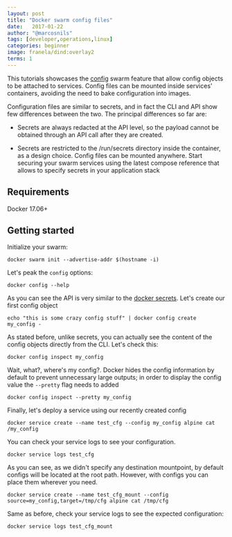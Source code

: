 ```yaml
---
layout: post
title: "Docker swarm config files"
date:   2017-01-22
author: "@marcosnils"
tags: [developer,operations,linux]
categories: beginner
image: franela/dind:overlay2
terms: 1
---
```


This tutorials showcases the [config](https://github.com/moby/moby/pull/32336) swarm feature that allow config objects to be attached to services. Config files can be mounted inside services' containers, avoiding the need to bake configuration into images.

Configuration files are similar to secrets, and in fact the CLI and API show few differences between the two. The principal differences so far are:

* Secrets are always redacted at the API level, so the payload cannot be obtained through an API call after they are created.

* Secrets are restricted to the /run/secrets directory inside the container, as a design choice. Config files can be mounted anywhere.
Start securing your swarm services using the latest compose reference that allows to specify secrets in your application stack

## Requirements

Docker 17.06+


## Getting started

Initialize your swarm:

```.term1
docker swarm init --advertise-addr $(hostname -i)
```

Let's peak the `config` options:

```.term1
docker config --help
```

As you can see the API is very similar to the [docker secrets](./2017-01-23-swarm-compose-secrets.markdown). Let's create our first config object

```.term1
echo "this is some crazy config stuff" | docker config create my_config -
```

As stated before, unlike secrets, you can actually see the content of the config objects directly from the CLI. Let's check this:


```.term1
docker config inspect my_config
```

Wait, what?, where's my config?. Docker hides the config information by default to prevent unnecessary large outputs; in order to display 
the config value the `--pretty` flag needs to added

```.term1
docker config inspect --pretty my_config
```

Finally, let's deploy a service using our recently created config

```.term1
docker service create --name test_cfg --config my_config alpine cat /my_config
```

You can check your service logs to see your configuration.

```.term1
docker service logs test_cfg
```

As you can see, as we didn't specify any destination mountpoint, by default configs will be located at the root path. However, with configs
you can place them wherever you need.

```.term1
docker service create --name test_cfg_mount --config source=my_config,target=/tmp/cfg alpine cat /tmp/cfg
```
Same as before, check your service logs to see the expected configuration:

```.term1
docker service logs test_cfg_mount
```




